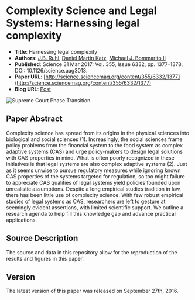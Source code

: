 Complexity Science and Legal Systems: Harnessing legal complexity
==================
  *  __Title__: Harnessing legal complexity
  *  __Authors__: [J.B. Ruhl](http://law.vanderbilt.edu/bio/jb-ruhl), [Daniel Martin Katz](http://www.danielmartinkatz.com/), [Michael J. Bommarito II](https://www.linkedin.com/in/bommarito)
  * __Published__: Science  31 Mar 2017: Vol. 355, Issue 6332, pp. 1377-1378, DOI: 10.1126/science.aag3013.
  *  __Paper URL__: [http://science.sciencemag.org/content/355/6332/1377](http://science.sciencemag.org/content/355/6332/1377)
  *  __Blog URL__: [Post](https://computationallegalstudies.com/2017/03/30/harnessing-legal-complexity-bring-tools-complexity-science-bear-improving-law-ruhl-katz-bommarito-science-magazine/)

![Supreme Court Phase Transition](https://raw.githubusercontent.com/mjbommar/legal-complexity-science/master/figures/scotus_citation_phase_transition.png)

## Paper Abstract
  Complexity science has spread from its origins in the physical sciences into biological and social sciences (1). Increasingly, the social sciences frame policy problems from the financial system to the food system as complex adaptive systems (CAS) and urge policy-makers to design legal solutions with CAS properties in mind. What is often poorly recognized in these initiatives is that legal systems are also complex adaptive systems (2). Just as it seems unwise to pursue regulatory measures while ignoring known CAS properties of the systems targeted for regulation, so too might failure to appreciate CAS qualities of legal systems yield policies founded upon unrealistic assumptions. Despite a long empirical studies tradition in law, there has been little use of complexity science. With few robust empirical studies of legal systems as CAS, researchers are left to gesture at seemingly evident assertions, with limited scientific support. We outline a research agenda to help fill this knowledge gap and advance practical applications.


## Source Description
The source and data in this repository allow for the reproduction of the results and figures in this paper.

## Version
The latest version of this paper was released on September 27th, 2016.
